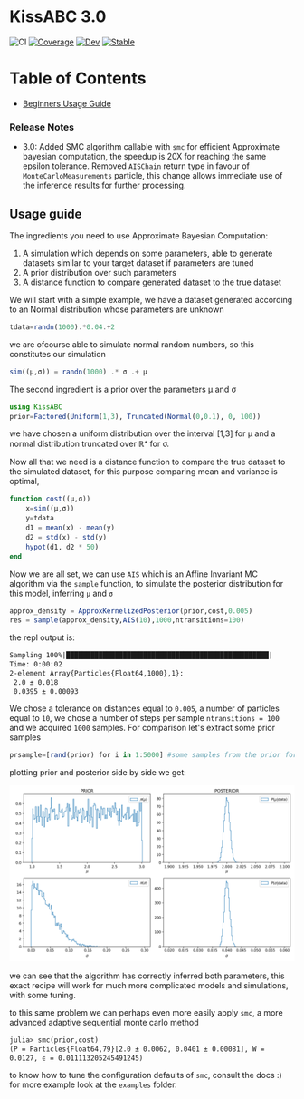 # KissABC 3.0

![CI](https://github.com/JuliaApproxInference/KissABC.jl/workflows/CI/badge.svg?branch=master)
[![Coverage](http://codecov.io/github/JuliaApproxInference/KissABC.jl/branch/master/graph/badge.svg)](https://codecov.io/gh/JuliaApproxInference/KissABC.jl)
[![Dev](https://img.shields.io/badge/docs-dev-blue.svg)](https://juliaapproxinference.github.io/KissABC.jl/dev)
[![Stable](https://img.shields.io/badge/docs-stable-blue.svg)](https://juliaapproxinference.github.io/KissABC.jl/stable/)

Table of Contents
=================

  * [Beginners Usage Guide](#usage-guide)

### Release Notes

* 3.0: Added SMC algorithm callable with `smc` for efficient Approximate bayesian computation, the speedup is 20X for reaching the same epsilon tolerance. Removed `AISChain` return type in favour of `MonteCarloMeasurements` particle, this change allows immediate use of the inference results for further processing. 


## Usage guide

The ingredients you need to use Approximate Bayesian Computation:

1. A simulation which depends on some parameters, able to generate datasets similar to your target dataset if parameters are tuned
1. A prior distribution over such parameters
1. A distance function to compare generated dataset to the true dataset

We will start with a simple example, we have a dataset generated according to an Normal distribution whose parameters are unknown
```julia
tdata=randn(1000).*0.04.+2
```
we are ofcourse able to simulate normal random numbers, so this constitutes our simulation
```julia
sim((μ,σ)) = randn(1000) .* σ .+ μ
```
The second ingredient is a prior over the parameters μ and σ
```julia
using KissABC
prior=Factored(Uniform(1,3), Truncated(Normal(0,0.1), 0, 100))
```
we have chosen a uniform distribution over the interval [1,3] for μ and a normal distribution truncated over ℝ⁺ for σ.

Now all that we need is a distance function to compare the true dataset to the simulated dataset, for this purpose comparing mean and variance is optimal,
```julia
function cost((μ,σ)) 
    x=sim((μ,σ))
    y=tdata
    d1 = mean(x) - mean(y)
    d2 = std(x) - std(y)
    hypot(d1, d2 * 50)
end
```
Now we are all set, we can use `AIS` which is an Affine Invariant MC algorithm via the `sample` function, to simulate the posterior distribution for this model, inferring `μ` and `σ`
```julia
approx_density = ApproxKernelizedPosterior(prior,cost,0.005)
res = sample(approx_density,AIS(10),1000,ntransitions=100)
```

the repl output is:

```TTY
Sampling 100%|██████████████████████████████████████████████████| Time: 0:00:02
2-element Array{Particles{Float64,1000},1}:
 2.0 ± 0.018
 0.0395 ± 0.00093
```

We chose a tolerance on distances equal to `0.005`, a number of particles equal to `10`, we chose a number of steps per sample `ntransitions = 100` and we acquired `1000` samples.
For comparison let's extract some prior samples
```julia
prsample=[rand(prior) for i in 1:5000] #some samples from the prior for comparison
```
plotting prior and posterior side by side we get:

![plots of the Inference Results](images/inf_normaldist.png "Inference Results")

we can see that the algorithm has correctly inferred both parameters, this exact recipe will work for much more complicated models and simulations, with some tuning.

to this same problem we can perhaps even more easily apply `smc`, a more advanced adaptive sequential monte carlo method

```TTY
julia> smc(prior,cost)
(P = Particles{Float64,79}[2.0 ± 0.0062, 0.0401 ± 0.00081], W = 0.0127, ϵ = 0.011113205245491245)
```

to know how to tune the configuration defaults of `smc`, consult the docs :)
for more example look at the `examples` folder.